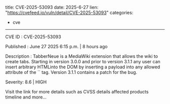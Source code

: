  
title: CVE-2025-53093
date: 2025-6-27
lien: "https://cvefeed.io/vuln/detail/CVE-2025-53093"
categories:
  - cve
---

CVE ID : CVE-2025-53093

Published :  June 27
2025
6:15 p.m. | 8 hours ago

Description : TabberNeue is a MediaWiki extension that allows the wiki to create tabs. Starting in version 3.0.0 and prior to version 3.1.1
any user can insert arbitrary HTMLinto the DOM by inserting a payload into any allowed attribute of the `` tag. Version 3.1.1 contains a patch for the bug.

Severity: 8.6 | HIGH

Visit the link for more details
such as CVSS details
affected products
timeline
and more...

